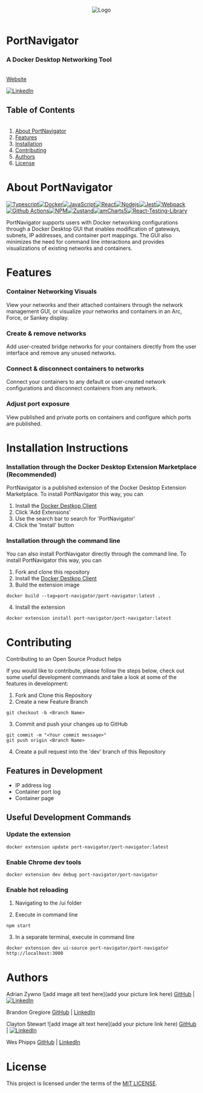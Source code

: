 <!-- -------- Current README --------- -->
<br />
  <div align="center">
    <img alt="Logo" src="assets/PortNavigatorBanner.gif" width="fit" height="auto">
  </div>
<br />

# PortNavigator

### A Docker Desktop Networking Tool

<br />
<div align="left">
  <!-- <a href="https://github.com/oslabs-beta/port-navigator">
    <img src="./assets/PortNavigator.svg" alt="Logo" width="300" height="auto">
  </a>
  <br /> -->
  <a href="https://PortNavigator.net/">Website</a>
<br/>
</div>

[![LinkedIn][linkedin-shield]][linkedin-url]

<!-- -------- Table of Contents Section --------- -->

## Table of Contents

<ol>
      <br />
    <li><a href="#about-portnavigator">About PortNavigator</a></li>
    <li><a href="#features">Features</a></li>
    <li><a href="#installation-instructions">Installation</a></li>
    <li><a href="#contributing">Contributing</a></li> 
    <li><a href="#authors">Authors</a></li>
    <li><a href="#license">License</a></li>
  </ol>

<!-- -------- Product Description Section --------- -->

# About PortNavigator

<!-- Tired of struggling with complex Docker network configurations? Meet Port Navigator, your stress-free solution for effortlessly managing container
communication through our user-friendly GUI.

PortNavigator provides an instant snapshot of all available networks and their associated containers. Connecting and disconnecting containers from networks is as easy as a few clicks. Need a new network? With Port Navigator, network management tasks such as adding, deleting, and configuration are all simplified within our (extension? application?). No more relying on command line interactions, we've included everything you need to maintain your (network?container?) infrastructure efficiently.We also included a built-in visualization tool that provides a clear, bird's-eye view of your (container? netowrk? )ecosystem. -->

[![Typescript][Typescript]][Typescript-url][![Docker][Docker]][Docker-url][![JavaScript][JavaScript]][JavaScript-url][![React][React.js]][React-url][![Nodejs][Nodejs]][Nodejs-url][![Jest][Jest]][Jest-url][![Webpack][Webpack]][Webpack-url][![Github Actions][Github-Actions]][Github-Actions-url][![NPM][NPM]][NPM-url][![Zustand][Zustand]][Zustand-url][![amCharts5][amCharts5]][amCHarts5-url][![React-Testing-Library][React-Testing-Library]][React-Testing-Library-url]

PortNavigator supports users with Docker networking configurations through a
Docker Desktop GUI that enables modification of gateways, subnets, IP addresses,
and container port mappings. The GUI also minimizes the need for command line
interactions and provides visualizations of existing networks and containers.

<!-- -------- Features --------- -->

<!--
<br />
  <div align="center">
    <img alt="Logo" src="assets/docketeer-peek.gif" width="fit" height="auto">
  </div>
<br /> -->

# Features

### Container Networking Visuals

View your networks and their attached containers through the network management
GUI, or visualize your networks and containers in an Arc, Force, or Sankey
display.

<!-- TODO: Add a gif here of networks page and both visualizer options -->

### Create & remove networks

Add user-created bridge networks for your containers directly from the user
interface and remove any unused networks.

<!-- TODO: Add a gif of add network form & disconnecting a network here -->

### Connect & disconnect containers to networks

Connect your containers to any default or user-created network configurations
and disconnect containers from any network.

<!-- TODO:  Add a gif of add container and connect container forms here as well as disconnecting a network-->

### Adjust port exposure

View published and private ports on containers and configure which ports are
published.

<!-- TODO:  Add screenshot of ports form -->

# Installation Instructions

### Installation through the Docker Desktop Extension Marketplace (Recommended)

PortNavigator is a published extension of the Docker Desktop Extension
Marketplace. To install PortNavigator this way, you can

1. Install the
   <a href="https://www.docker.com/products/docker-desktop/"><span>Docker
   Destkop Client</span></a>
2. Click 'Add Extensions'
3. Use the search bar to search for 'PortNavigator'
4. Click the 'Install' button

### Installation through the command line

You can also install PortNavigator directly through the command line. To install
PortNavigator this way, you can

1. Fork and clone this repository
2. Install the
   <a href="https://www.docker.com/products/docker-desktop/"><span>Docker
   Destkop Client</span></a>
3. Build the extension image

```
docker build --tag=port-navigator/port-navigator:latest .
```

4. Install the extension

```
docker extension install port-navigator/port-navigator:latest
```

# Contributing

Contributing to an Open Source Product helps

If you would like to contribute, please follow the steps below, check out some
useful development commands and take a look at some of the features in
development:

1. Fork and Clone this Repository
2. Create a new Feature Branch

```
git checkout -b <Branch Name>
```

3. Commit and push your changes up to GitHub

```
git commit -m "<Your commit message>"
git push origin <Branch Name>
```

4. Create a pull request into the 'dev' branch of this Repository

## Features in Development

- IP address log
- Container port log
- Container page

## Useful Development Commands

### Update the extension

```
docker extension update port-navigator/port-navigator:latest
```

### Enable Chrome dev tools

```
docker extension dev debug port-navigator/port-navigator
```

### Enable hot reloading

1.  Navigating to the /ui folder

2.  Execute in command line

```
npm start
```

3.  In a separate terminal, execute in command line

```
docker extension dev ui-source port-navigator/port-navigator http://localhost:3000

```

# Authors

<!-- TODO:  Still need to add some LinkedIns -->

Adrian Zywno ![add image alt text here](add your picture link here)
[GitHub](https://github.com/AdrianAdamZ) |
[![LinkedIn][linkedin-shield]](https://www.linkedin.com/in/adrianadamz/)

Brandon Gregiore [GitHub](https://github.com/Bgregz) |
[LinkedIn](https://www.linkedin.com/in/brandon-gregoire-942b88289/)

Clayton Stewart ![add image alt text here](add your picture link here)
[GitHub](https://github.com/ClStewart1212) |
[![LinkedIn][linkedin-shield]](https://www.linkedin.com/in/clstewart1212/)

Wes Phipps [GitHub](https://github.com/booksandgames) |
[LinkedIn](www.linkedin.com/in/wp2890)

<!-- -------- License Information Section --------- -->

# License

This project is licensed under the terms of the [MIT LICENSE](LICENSE).

<!-- https://img.shields.io/badge/React.js-blue?style=plastic&logo=React&logoColor=pink&labelColor=%23475569 -->

[React.js]:
  https://img.shields.io/badge/React.js-%232e1065?style=for-the-badge&logo=react
[React-url]: https://react.dev/learn
[Javascript]:
  https://img.shields.io/badge/Javascript-991b1b?style=for-the-badge&logo=javascript
[Javascript-url]: https://www.javascript.com/
[Typescript]:
  https://img.shields.io/badge/typescript-%23007ACC.svg?style=for-the-badge&logo=typescript&logoColor=white
[Typescript-url]: https://www.typescriptlang.org/
[Docker]:
  https://img.shields.io/badge/docker-%230db7ed.svg?style=for-the-badge&logo=docker&logoColor=white
[Docker-url]: https://www.docker.com/
[React-Testing-Library]:
  https://img.shields.io/badge/React%20Testing%20Library-%23d97706?style=for-the-badge&logo=reacttestinglibrary&logoColor=white
[React-Testing-Library-url]:
  https://github.com/testing-library/react-testing-library
[Jest]:
  https://img.shields.io/badge/Jest-%23eab308?style=for-the-badge&logo=jest
[Jest-url]: https://jestjs.io/docs/getting-started
[amCharts5]:
  https://img.shields.io/badge/amChart%205-%23f472b6?style=for-the-badge&logo=amChart
[amCharts5-url]: https://www.amcharts.com/docs/v5/
[NPM]: https://img.shields.io/badge/NPM-%23365314?style=for-the-badge&logo=npm
[NPM-url]: https://docs.npmjs.com/about-npm
[Webpack]:
  https://img.shields.io/badge/Webpack-%2364748b?style=for-the-badge&logo=Webpack
[Webpack-url]: https://webpack.js.org/
[Github-Actions]:
  https://img.shields.io/badge/GithubActions-%23581c87?style=for-the-badge&logo=GithubActions
[Github-Actions-url]: https://docs.github.com/en/actions
[Zustand]:
  https://img.shields.io/badge/Zustand-%2378716c?style=for-the-badge&logo=zustand
[Zustand-url]: https://www.npmjs.com/package/zustand
[Nodejs]:
  https://img.shields.io/badge/Nodejs-%252523fed7aa?style=for-the-badge&logo=Node.js
[Nodejs-url]: https://nodejs.org/en/docs
[linkedin-shield]:
  https://img.shields.io/badge/-LinkedIn-black.svg?style=for-the-badge&logo=linkedin&colorB=555
[linkedin-url]: https://www.linkedin.com/company/portnavigator
